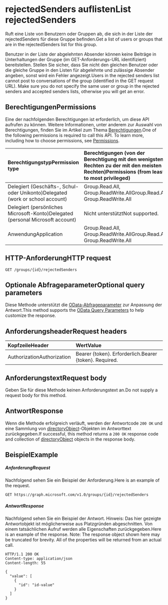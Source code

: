 # <a name="list-rejectedsenders"></a><span data-ttu-id="dd911-101">rejectedSenders auflisten</span><span class="sxs-lookup"><span data-stu-id="dd911-101">List rejectedSenders</span></span>

<span data-ttu-id="dd911-102">Ruft eine Liste von Benutzern oder Gruppen ab, die sich in der Liste der rejectedSenders für diese Gruppe befinden.</span><span class="sxs-lookup"><span data-stu-id="dd911-102">Get a list of users or groups that are in the rejectedSenders list for this group.</span></span> 

<span data-ttu-id="dd911-p101">Benutzer in der Liste der abgelehnten Absender können keine Beiträge in Unterhaltungen der Gruppe (im GET-Anforderungs-URL identifiziert) bereitstellen. Stellen Sie sicher, dass Sie nicht den gleichen Benutzer oder die gleiche Gruppe in den Listen für abgelehnte und zulässige Absender angeben, sonst wird ein Fehler angezeigt.</span><span class="sxs-lookup"><span data-stu-id="dd911-p101">Users in the rejected senders list cannot post to conversations of the group (identified in the GET request URL). Make sure you do not specify the same user or group in the rejected senders and accepted senders lists, otherwise you will get an error.</span></span>
## <a name="permissions"></a><span data-ttu-id="dd911-105">Berechtigungen</span><span class="sxs-lookup"><span data-stu-id="dd911-105">Permissions</span></span>
<span data-ttu-id="dd911-p102">Eine der nachfolgenden Berechtigungen ist erforderlich, um diese API aufrufen zu können. Weitere Informationen, unter anderem zur Auswahl von Berechtigungen, finden Sie im Artikel zum Thema [Berechtigungen](../../../concepts/permissions_reference.md).</span><span class="sxs-lookup"><span data-stu-id="dd911-p102">One of the following permissions is required to call this API. To learn more, including how to choose permissions, see [Permissions](../../../concepts/permissions_reference.md).</span></span>

|<span data-ttu-id="dd911-108">Berechtigungstyp</span><span class="sxs-lookup"><span data-stu-id="dd911-108">Permission type</span></span>      | <span data-ttu-id="dd911-109">Berechtigungen (von der Berechtigung mit den wenigsten Rechten zu der mit den meisten Rechten)</span><span class="sxs-lookup"><span data-stu-id="dd911-109">Permissions (from least to most privileged)</span></span>              |
|:--------------------|:---------------------------------------------------------|
|<span data-ttu-id="dd911-110">Delegiert (Geschäfts-, Schul- oder Unikonto)</span><span class="sxs-lookup"><span data-stu-id="dd911-110">Delegated (work or school account)</span></span> | <span data-ttu-id="dd911-111">Group.Read.All, Group.ReadWrite.All</span><span class="sxs-lookup"><span data-stu-id="dd911-111">Group.Read.All, Group.ReadWrite.All</span></span>    |
|<span data-ttu-id="dd911-112">Delegiert (persönliches Microsoft-Konto)</span><span class="sxs-lookup"><span data-stu-id="dd911-112">Delegated (personal Microsoft account)</span></span> | <span data-ttu-id="dd911-113">Nicht unterstützt</span><span class="sxs-lookup"><span data-stu-id="dd911-113">Not supported.</span></span>    |
|<span data-ttu-id="dd911-114">Anwendung</span><span class="sxs-lookup"><span data-stu-id="dd911-114">Application</span></span> | <span data-ttu-id="dd911-115">Group.Read.All, Group.ReadWrite.All</span><span class="sxs-lookup"><span data-stu-id="dd911-115">Group.Read.All, Group.ReadWrite.All</span></span> |

## <a name="http-request"></a><span data-ttu-id="dd911-116">HTTP-Anforderung</span><span class="sxs-lookup"><span data-stu-id="dd911-116">HTTP request</span></span>
<!-- { "blockType": "ignored" } -->
```http
GET /groups/{id}/rejectedSenders
```
## <a name="optional-query-parameters"></a><span data-ttu-id="dd911-117">Optionale Abfrageparameter</span><span class="sxs-lookup"><span data-stu-id="dd911-117">Optional query parameters</span></span>
<span data-ttu-id="dd911-118">Diese Methode unterstützt die [OData-Abfrageparameter](http://developer.microsoft.com/en-us/graph/docs/overview/query_parameters) zur Anpassung der Antwort.</span><span class="sxs-lookup"><span data-stu-id="dd911-118">This method supports the [OData Query Parameters](http://developer.microsoft.com/en-us/graph/docs/overview/query_parameters) to help customize the response.</span></span>
## <a name="request-headers"></a><span data-ttu-id="dd911-119">Anforderungsheader</span><span class="sxs-lookup"><span data-stu-id="dd911-119">Request headers</span></span>
| <span data-ttu-id="dd911-120">Kopfzeile</span><span class="sxs-lookup"><span data-stu-id="dd911-120">Header</span></span>       | <span data-ttu-id="dd911-121">Wert</span><span class="sxs-lookup"><span data-stu-id="dd911-121">Value</span></span> |
|:---------------|:--------|
| <span data-ttu-id="dd911-122">Authorization</span><span class="sxs-lookup"><span data-stu-id="dd911-122">Authorization</span></span>  | <span data-ttu-id="dd911-p103">Bearer {token}. Erforderlich.</span><span class="sxs-lookup"><span data-stu-id="dd911-p103">Bearer {token}. Required.</span></span>  |

## <a name="request-body"></a><span data-ttu-id="dd911-125">Anforderungstext</span><span class="sxs-lookup"><span data-stu-id="dd911-125">Request body</span></span>
<span data-ttu-id="dd911-126">Geben Sie für diese Methode keinen Anforderungstext an.</span><span class="sxs-lookup"><span data-stu-id="dd911-126">Do not supply a request body for this method.</span></span>

## <a name="response"></a><span data-ttu-id="dd911-127">Antwort</span><span class="sxs-lookup"><span data-stu-id="dd911-127">Response</span></span>

<span data-ttu-id="dd911-128">Wenn die Methode erfolgreich verläuft, werden der Antwortcode `200 OK` und eine Sammlung von [directoryObject](../resources/directoryobject.md)-Objekten im Antworttext zurückgegeben.</span><span class="sxs-lookup"><span data-stu-id="dd911-128">If successful, this method returns a `200 OK` response code and collection of [directoryObject](../resources/directoryobject.md) objects in the response body.</span></span>
## <a name="example"></a><span data-ttu-id="dd911-129">Beispiel</span><span class="sxs-lookup"><span data-stu-id="dd911-129">Example</span></span>
##### <a name="request"></a><span data-ttu-id="dd911-130">Anforderung</span><span class="sxs-lookup"><span data-stu-id="dd911-130">Request</span></span>
<span data-ttu-id="dd911-131">Nachfolgend sehen Sie ein Beispiel der Anforderung.</span><span class="sxs-lookup"><span data-stu-id="dd911-131">Here is an example of the request.</span></span>
<!-- {
  "blockType": "request",
  "name": "get_rejectedsenders"
}-->
```http
GET https://graph.microsoft.com/v1.0/groups/{id}/rejectedSenders
```
##### <a name="response"></a><span data-ttu-id="dd911-132">Antwort</span><span class="sxs-lookup"><span data-stu-id="dd911-132">Response</span></span>
<span data-ttu-id="dd911-p104">Nachfolgend sehen Sie ein Beispiel der Antwort. Hinweis: Das hier gezeigte Antwortobjekt ist möglicherweise aus Platzgründen abgeschnitten. Von einem tatsächlichen Aufruf werden alle Eigenschaften zurückgegeben.</span><span class="sxs-lookup"><span data-stu-id="dd911-p104">Here is an example of the response. Note: The response object shown here may be truncated for brevity. All of the properties will be returned from an actual call.</span></span>
<!-- {
  "blockType": "response",
  "truncated": true,
  "@odata.type": "microsoft.graph.directoryObject",
  "isCollection": true
} -->
```http
HTTP/1.1 200 OK
Content-type: application/json
Content-length: 55

{
  "value": [
    {
      "id": "id-value"
    }
  ]
}
```

<!-- uuid: 8fcb5dbc-d5aa-4681-8e31-b001d5168d79
2015-10-25 14:57:30 UTC -->
<!-- {
  "type": "#page.annotation",
  "description": "List rejectedSenders",
  "keywords": "",
  "section": "documentation",
  "tocPath": ""
}-->